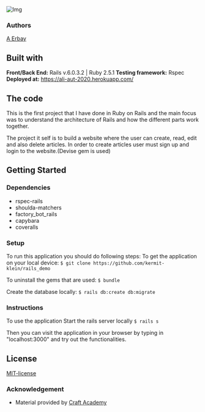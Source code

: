 
![Img](https://imgur.com/KJ4yQHO)

### Authors

[A Erbay](https://github.com/kermit-klein)

## Built with

**Front/Back End:** Rails v.6.0.3.2 | Ruby 2.5.1
**Testing framework:** Rspec  
**Deployed at:** https://ali-aut-2020.herokuapp.com/

## The code

This is the first project that I have done in Ruby on Rails and the main focus was to understand the architecture of Rails and how the different parts work together.

The project it self is to build a website where the user can create, read, edit and also delete articles. In order to create articles user must sign up and login to the website.(Devise gem is used)

## Getting Started

### Dependencies

- rspec-rails
- shoulda-matchers
- factory_bot_rails
- capybara
- coveralls

### Setup

To run this application you should do following steps:
To get the application on your local device:
`$ git clone https://github.com/kermit-klein/rails_demo`

To uninstall the gems that are used:
`$ bundle`

Create the database locally:
`$ rails db:create db:migrate`

### Instructions

To use the application
Start the rails server locally
`$ rails s`

Then you can visit the application in your browser by typing in "localhost:3000" and try out the functionalities.

## License

[MIT-license](https://en.wikipedia.org/wiki/MIT_License)

### Acknowledgement

- Material provided by [Craft Academy](https://craftacademy.se)
